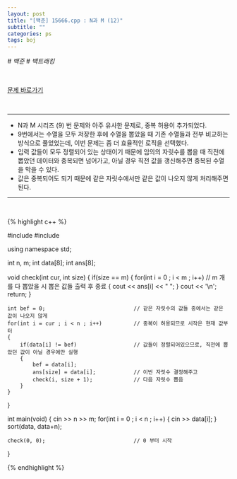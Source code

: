 ```yaml
---
layout: post
title: "[백준] 15666.cpp : N과 M (12)"
subtitle: ""
categories: ps
tags: boj
---
```


*# 백준 # 백트래킹*

<br>

[문제 바로가기](https://www.acmicpc.net/problem/15666)

<br>

---

- N과 M 시리즈 (9) 번 문제와 아주 유사한 문제로, 중복 허용이 추가되었다.
- 9번에서는 수열을 모두 저장한 후에 수열을 뽑았을 때 기존 수열들과 전부 비교하는 방식으로 풀었었는데, 이번 문제는 좀 더 효율적인 로직을 선택했다.
- 입력 값들이 모두 정렬되어 있는 상태이기 때문에 임의의 자릿수를 뽑을 때 직전에 뽑았던 데이터와 중복되면 넘어가고, 아닐 경우 직전 값을 갱신해주면 중복된 수열을 막을 수 있다.
- 값은 중복되어도 되기 때문에 같은 자릿수에서만 같은 값이 나오지 않게 처리해주면 된다.

---
<br>

{% highlight c++ %}

#include <iostream>
#include <algorithm>

using namespace std;

int n, m;
int data[8];
int ans[8];

void check(int cur, int size)
{
    if(size == m)
    {
        for(int i = 0 ; i < m ; i++)        // m 개를 다 뽑았을 시 뽑은 값들 출력 후 종료
        {
            cout << ans[i] << " ";
        }
        cout << '\n';
        return;
    }
    
    int bef = 0;                            // 같은 자릿수의 값들 중에서는 같은 값이 나오지 않게
    for(int i = cur ; i < n ; i++)          // 중복이 허용되므로 시작은 현재 값부터
    {
        if(data[i] != bef)                  // 값들이 정렬되어있으므로, 직전에 뽑았던 값이 아닐 경우에만 실행
        {
            bef = data[i];
            ans[size] = data[i];            // 이번 자릿수 결정해주고
            check(i, size + 1);             // 다음 자릿수 뽑음
        }
    }
}

int main(void)
{
    cin >> n >> m;
    for(int i = 0 ; i < n ; i++)
    {
        cin >> data[i];
    }
    sort(data, data+n);

    check(0, 0);                            // 0 부터 시작
}

{% endhighlight %}

